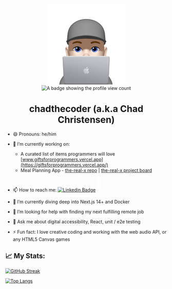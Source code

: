 <div id="header" align="center">
    <img src="chadthecoder_memoji.png" alt="Memoji-style man sitting behind a macbook wearing a gray hat" />
    <div align="center">
    <img src="https://komarev.com/ghpvc/?username=chadchristensen&style=flat-square&color=blue" alt="A badge showing the profile view count"/>
    </div>
    <h1 align="center">chadthecoder (a.k.a Chad Christensen)</h1>
</div>

- 😄 Pronouns: he/him

- 🔭 I’m currently working on: 
    - A curated list of items programmers will love [www.giftsforprogrammers.vercel.app](https://giftsforprogrammers.vercel.app/)
    - Meal Planning App - [the-real-x repo](https://github.com/chadchristensen/the-real-x) | [the-real-x project board](https://github.com/users/chadchristensen/projects/4)

- 📫 How to reach me:
    [![Linkedin Badge](https://img.shields.io/badge/LinkedIn-blue?style=flat&logo=Linkedin&logoColor=white)](https://www.linkedin.com/in/chadthecoder/) ![Blinking cursor animation](cursor.svg)

- 🌱 I’m currently diving deep into Next.js 14+ and Docker

- 🤔 I’m looking for help with finding my next fulfilling remote job

- 💬 Ask me about digital accessibility, React, unit / e2e testing

- ⚡ Fun fact: I love creative coding and working with the web audio API, or any HTML5 Canvas games

## 📈 My Stats:
[![GitHub Streak](https://github-readme-streak-stats.herokuapp.com?user=chadchristensen)](https://git.io/streak-stats)

[![Top Langs](https://github-readme-stats.vercel.app/api/top-langs/?username=chadchristensen&hide=ruby,apacheconf)](https://github.com/anuraghazra/github-readme-stats)
